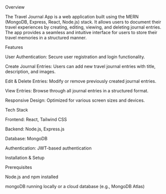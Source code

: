 Overview

The Travel Journal App is a web application built using the MERN (MongoDB, Express, React, Node.js) stack. It allows users to document their travel experiences by creating, editing, viewing, and deleting journal entries. The app provides a seamless and intuitive interface for users to store their travel memories in a structured manner.

Features

   User Authentication: Secure user registration and login functionality.

   Create Journal Entries: Users can add new travel journal entries with title, description, and images.

   Edit & Delete Entries: Modify or remove previously created journal entries.

   View Entries: Browse through all journal entries in a structured format.

   Responsive Design: Optimized for various screen sizes and devices.

Tech Stack

  Frontend: React, Tailwind CSS

  Backend: Node.js, Express.js

  Database:  MongoDB

  Authentication: JWT-based authentication

Installation & Setup

  Prerequisites

   Node.js and npm installed

   mongoDB running locally or a cloud database (e.g., MongoDB Atlas)
